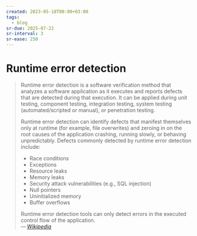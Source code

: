 ```yaml
---
created: 2023-05-18T00:00+03:00
tags:
  - blog
sr-due: 2025-07-22
sr-interval: 3
sr-ease: 250
---
```


# Runtime error detection

> Runtime error detection is a software verification method that analyzes a software application as it executes and reports defects that are detected during that execution. It can be applied during unit testing, component testing, integration testing, system testing (automated/scripted or manual), or penetration testing.
>
> Runtime error detection can identify defects that manifest themselves only at runtime (for example, file overwrites) and zeroing in on the root causes of the application crashing, running slowly, or behaving unpredictably. Defects commonly detected by runtime error detection include:
>
> - Race conditions
> - Exceptions
> - Resource leaks
> - Memory leaks
> - Security attack vulnerabilities (e.g., SQL injection)
> - Null pointers
> - Uninitialized memory
> - Buffer overflows
>
> Runtime error detection tools can only detect errors in the executed control flow of the application.\
> — <cite>[Wikipedia](https://en.wikipedia.org/wiki/Runtime_error_detection)</cite>
